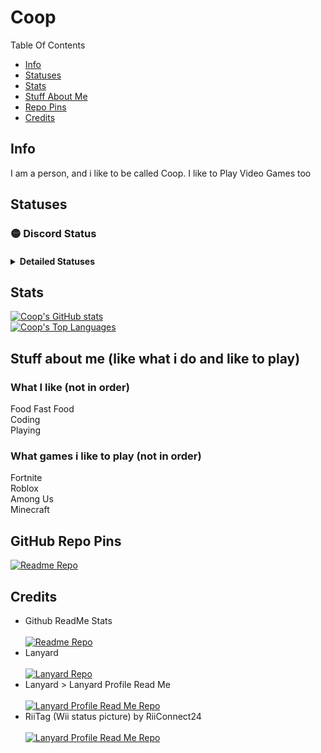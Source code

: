 # Coop
Table Of Contents
<ul>
<li><a href="#Info">Info</a></li>
<li><a href="#Statuses">Statuses</a></li>
<li><a href="#Stats">Stats</a></li>
<li><a href="#Stuff-about-me-like-what-i-do-and-like-to-play">Stuff About Me</a></li>
<li><a href="#Github-Repo-Pins">Repo Pins</a></li>
<li><a href="#Credits">Credits</a></li>
</ul>

## Info

I am a person, and i like to be called Coop.
I like to Play Video Games too
## Statuses
### 🟡 Discord Status
#### <details><summary>Detailed Statuses</summary><p>[![Discord Status](https://lanyard.cnrad.dev/api/594864203102158859?hideDiscrim=true&idleMessage=Coop%20Is%20not%20doing%20anything%20rn)](https://discord.com/users/594864203102158859)<br>[![Wii (RiiTag) status](https://tag.rc24.xyz/594864203102158859/tag.png)](https://tag.rc24.xyz/594864203102158859)</p></details>

## Stats
[![Coop's GitHub stats](https://github-readme-stats.vercel.app/api?username=CoopPlayzz&bg_color=50,a13900,ff6612&title_color=fff&custom_title=My%20GitHub%20Stats&text_color=fff&hide_border=true#gh-dark-mode-only)](#)
<br>
[![Coop's Top Languages](https://github-readme-stats.vercel.app/api/top-langs/?username=CoopPlayzz&bg_color=50,a13900,ff6612&title_color=fff&text_color=fff&hide_border=true&icon_color=fff#gh-dark-mode-only)](#)


## Stuff about me (like what i do and like to play)

### What I like (not in order)
Food
Fast Food<br>
Coding<br>
Playing<br>
### What games i like to play (not in order)
Fortnite<br>
Roblox<br>
Among Us<br>
Minecraft<br>

## GitHub Repo Pins
[![Readme Repo](https://github-readme-stats.vercel.app/api/pin/?username=CoopOS&title_color=FF0000&bg_color=80,fff,FF0000,FF0000,fff&repo=CoopOS&icon_color=FF0000&text_color=fff)](https://github.com/CoopOS/CoopOS)

## Credits
- Github ReadMe Stats<br><br>[![Readme Repo](https://github-readme-stats.vercel.app/api/pin/?username=anuraghazra&title_color=fff&bg_color=50,a13900,ff6612&repo=github-readme-stats&icon_color=fff&text_color=fff)](https://github.com/anuraghazra/github-readme-stats)
- Lanyard <br><br>[![Lanyard Repo](https://github-readme-stats.vercel.app/api/pin/?username=phineas&title_color=fff&bg_color=50,a13900,ff6612&repo=lanyard&icon_color=fff&text_color=fff)](https://github.com/Phineas/lanyard)
- Lanyard > Lanyard Profile Read Me <br><br>[![Lanyard Profile Read Me Repo](https://github-readme-stats.vercel.app/api/pin/?username=cnrad&title_color=fff&bg_color=50,a13900,ff6612&repo=lanyard-profile-readme&icon_color=fff&text_color=fff)](https://github.com/cnrad/lanyard-profile-readme)
- RiiTag (Wii status picture) by RiiConnect24<br><br>[![Lanyard Profile Read Me Repo](https://github-readme-stats.vercel.app/api/pin/?username=RiiConnect24&title_color=fff&bg_color=50,a13900,ff6612&repo=RiiTag&icon_color=fff&text_color=fff)](https://github.com/RiiConnect24/RiiTag)
